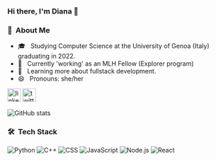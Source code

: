 ### Hi there, I'm Diana 👋


<h3>🌻 &nbsp;About Me </h3>

- 🎓 &nbsp; Studying Computer Science at the University of Genoa (Italy) graduating in 2022.
- 💼 &nbsp; Currently 'working' as an MLH Fellow (Explorer program) 
- 🌱 &nbsp; Learning more about fullstack development.
- 😄 &nbsp; Pronouns: she/her


[<img src='https://cdn.jsdelivr.net/npm/simple-icons@3.0.1/icons/linkedin.svg' alt='linkedin' height='30'>](https://www.linkedin.com/in/dianamukhanova/) [<img src='https://cdn.jsdelivr.net/npm/simple-icons@3.0.1/icons/twitter.svg' alt='twitter' height='30'>](https://twitter.com/diananova25) 

![GitHub stats](https://github-readme-stats.vercel.app/api?username=diananova&show_icons=true)

<h3> 🛠 &nbsp;Tech Stack</h3>

  ![Python](https://img.shields.io/badge/-Python-333333?style=flat&logo=python)
  ![C++](https://img.shields.io/badge/-C++-333333?style=flat&logo=C%2B%2B&logoColor=00599C)
  ![CSS](https://img.shields.io/badge/-CSS-333333?style=flat&logo=CSS3&logoColor=1572B6)
  ![JavaScript](https://img.shields.io/badge/-JavaScript-333333?style=flat&logo=javascript)
   ![Node.js](https://img.shields.io/badge/-Node.js-333333?style=flat&logo=node.js)
  ![React](https://img.shields.io/badge/-React-333333?style=flat&logo=react)


<!--
**diananova/diananova** is a ✨ _special_ ✨ repository because its `README.md` (this file) appears on your GitHub profile.

- 🔭 I’m currently working on ...
- 🌱 I’m currently learning ...
- 👯 I’m looking to collaborate on ...
- 🤔 I’m looking for help with ...
- 💬 Ask me about ...
- 📫 How to reach me: ...
- 😄 Pronouns: ...
- ⚡ Fun fact: ...
-->
